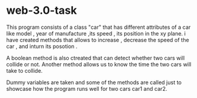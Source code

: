 # web-3.0-task

This program consists of a class "car" that has different attributes of a car like model , year of manufacture ,its speed , its position in the xy plane.
i have created methods that allows to increase , decrease the speed of the car , and inturn its posotion .

A boolean method is also ctreated that can detect whether two cars will collide or not. Another method allows us to know the time the two cars will take to collide.

Dummy variables are taken and some of the methods are called just to showcase how the program runs well for two cars car1 and car2.
